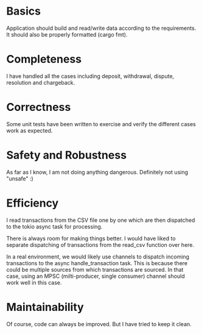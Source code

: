 Basics
=======

Application should build and read/write data according to the requirements. It should also be properly formatted (cargo fmt).

Completeness
============

I have handled all the cases including deposit, withdrawal, dispute, resolution and chargeback.

Correctness
============

Some unit tests have been written to exercise and verify the different cases work as expected.

Safety and Robustness
=====================

As far as I know, I am not doing anything dangerous. Definitely not using "unsafe" :)

Efficiency
==========

I read transactions from the CSV file one by one which are then dispatched to the tokio async task for processing.

There is always room for making things better. I would have liked to separate dispatching of transactions from the read_csv function over here.

In a real environment, we would likely use channels to dispatch incoming transactions to the async handle_transaction task. This is because there could be multiple sources from which transactions are sourced. In that case, using an MPSC (milti-producer, single consumer) channel should work well in this case.

Maintainability
===============

Of course, code can always be improved. But I have tried to keep it clean.
